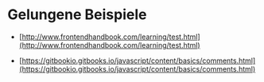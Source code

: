 # Gelungene Beispiele

* [http://www.frontendhandbook.com/learning/test.html](http://www.frontendhandbook.com/learning/test.html)

* [https://gitbookio.gitbooks.io/javascript/content/basics/comments.html](https://gitbookio.gitbooks.io/javascript/content/basics/comments.html)
